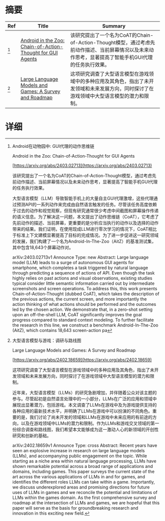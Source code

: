 # 摘要

| Ref | Title | Summary |
| --- | --- | --- |
| [^1] | [Android in the Zoo: Chain-of-Action-Thought for GUI Agents](https://arxiv.org/abs/2403.02713) | 该研究提出了一个名为CoAT的Chain-of-Action-Thought模型，通过考虑先前动作描述、当前屏幕情况以及未来动作思考，显著提高了智能手机GUI代理的任务执行效果。 |
| [^2] | [Large Language Models and Games: A Survey and Roadmap](https://arxiv.org/abs/2402.18659) | 这项研究调查了大型语言模型在游戏领域中的多种应用及其角色，指出了未开发领域和未来发展方向，同时探讨了在游戏领域中大型语言模型的潜力和限制。 |

# 详细

[^1]: Android在动物园中: GUI代理的动作思维链

    Android in the Zoo: Chain-of-Action-Thought for GUI Agents

    [https://arxiv.org/abs/2403.02713](https://arxiv.org/abs/2403.02713)

    该研究提出了一个名为CoAT的Chain-of-Action-Thought模型，通过考虑先前动作描述、当前屏幕情况以及未来动作思考，显著提高了智能手机GUI代理的任务执行效果。

    

    大型语言模型（LLM）导致智能手机上的大量自主GUI代理激增，这些代理通过预测API的一系列动作来完成由自然语言触发的任务。尽管该任务高度依赖于过去的动作和视觉观察，但现有研究通常很少考虑中间截图和屏幕操作传递的语义信息。为了解决这一问题，本文提出了动作思维链（CoAT），它考虑了先前动作的描述、当前屏幕，更重要的是分析应当执行的动作以及选择的动作带来的结果。我们证明，在使用现成LLM进行零次学习的情况下，CoAT相比于标准上下文建模显著提高了目标的完成情况。为了进一步促进这一研究领域的发展，我们构建了一个名为Android-In-The-Zoo（AitZ）的基准测试集，其中包含18,643个屏幕动作对。

    arXiv:2403.02713v1 Announce Type: new  Abstract: Large language model (LLM) leads to a surge of autonomous GUI agents for smartphone, which completes a task triggered by natural language through predicting a sequence of actions of API. Even though the task highly relies on past actions and visual observations, existing studies typical consider little semantic information carried out by intermediate screenshots and screen operations. To address this, this work presents Chain-of-Action-Thought (dubbed CoAT), which takes the description of the previous actions, the current screen, and more importantly the action thinking of what actions should be performed and the outcomes led by the chosen action. We demonstrate that, in a zero-shot setting upon an off-the-shell LLM, CoAT significantly improves the goal progress compared to standard context modeling. To further facilitate the research in this line, we construct a benchmark Android-In-The-Zoo (AitZ), which contains 18,643 screen-action pa
    
[^2]: 大型语言模型与游戏：调研与路线图

    Large Language Models and Games: A Survey and Roadmap

    [https://arxiv.org/abs/2402.18659](https://arxiv.org/abs/2402.18659)

    这项研究调查了大型语言模型在游戏领域中的多种应用及其角色，指出了未开发领域和未来发展方向，同时探讨了在游戏领域中大型语言模型的潜力和限制。

    

    近年来，大型语言模型（LLMs）的研究急剧增加，并伴随着公众对该主题的参与。尽管起初是自然语言处理中的一小部分，LLMs在广泛的应用和领域中展现出显著潜力，包括游戏。本文调查了LLMs在游戏中及为游戏提供支持的各种应用的最新技术水平，并明确了LLMs在游戏中可以扮演的不同角色。重要的是，我们讨论了尚未开发的领域和LLMs在游戏中未来应用的有前途的方向，以及在游戏领域中LLMs的潜力和限制。作为LLMs和游戏交叉领域的第一份综合调查和路线图，我们希望本文能够成为这一激动人心的新领域的开创性研究和创新的基础。

    arXiv:2402.18659v1 Announce Type: cross  Abstract: Recent years have seen an explosive increase in research on large language models (LLMs), and accompanying public engagement on the topic. While starting as a niche area within natural language processing, LLMs have shown remarkable potential across a broad range of applications and domains, including games. This paper surveys the current state of the art across the various applications of LLMs in and for games, and identifies the different roles LLMs can take within a game. Importantly, we discuss underexplored areas and promising directions for future uses of LLMs in games and we reconcile the potential and limitations of LLMs within the games domain. As the first comprehensive survey and roadmap at the intersection of LLMs and games, we are hopeful that this paper will serve as the basis for groundbreaking research and innovation in this exciting new field.
    

